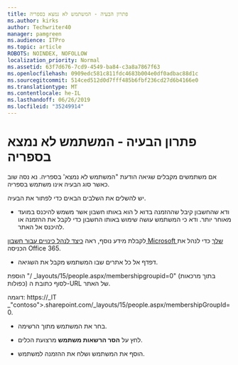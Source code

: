 ```yaml
---
title: פתרון הבעיה - המשתמש לא נמצא בספריה
ms.author: kirks
author: Techwriter40
manager: pamgreen
ms.audience: ITPro
ms.topic: article
ROBOTS: NOINDEX, NOFOLLOW
localization_priority: Normal
ms.assetid: 63f7d676-7cd9-4549-ba84-c3a8a7867f63
ms.openlocfilehash: 0909edc581c811fdc4683b004e0df0adbac88d1c
ms.sourcegitcommit: 514ced512d0d7fff485b6fbf236cd27d6b4166e0
ms.translationtype: MT
ms.contentlocale: he-IL
ms.lasthandoff: 06/26/2019
ms.locfileid: "35249914"
---
```

# <a name="troubleshoot-issue---user-not-found-in-directory"></a>פתרון הבעיה - המשתמש לא נמצא בספריה

אם משתמשים מקבלים שגיאה הודעת "המשתמש לא נמצא' בספריה. נא נסה שוב כאשר סוג הבעיה אינו משתמש בספריה.

יש להשלים את השלבים הבאים כדי לפתור את הבעיה.

- ודא שהחשבון קיבל שההזמנה בדוא ל הוא באותו חשבון אשר משמש להיכנס במועד מאוחר יותר. ודא כי המשתמש עושה שימוש באותו החשבון כדי לקבל את ההזמנה או להיכנס אל האתר. 

לקבלת מידע נוסף, ראה [כיצד לנהל כינויים עבור חשבון Microsoft שלך</a> כדי לנהל את הכניסה Office 365](https://support.microsoft.com/help/12407/microsoft-account-how-to-manage-aliases). 

- דפדף אל כל אתרים שבו המשתמש מקבל את השגיאה. 

הוספת "/ _layouts/15/people.aspx/membershipgroupid=0" (בתוך מרכאות כפולות) לסוף כתובת ה-URL של האתר. 

דוגמה: https://_lT _"contoso">.sharepoint.com/_layouts/15/people.aspx/membershipGroupId=0.

- בחר את המשתמש מתוך הרשימה.

- לחץ על **הסר הרשאות משתמש** מרצועת הכלים. 
-  הוסף את המשתמש ושלח את ההזמנה למשתמש.

